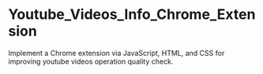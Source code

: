 # Youtube_Videos_Info_Chrome_Extension
Implement a Chrome extension via JavaScript, HTML, and CSS for improving youtube videos operation quality check.
